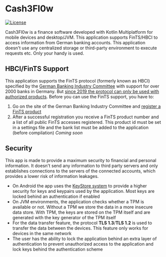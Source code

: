 # Cash3Fl0w  
[![License](https://img.shields.io/badge/License-Apache_2.0-blue.svg)](https://opensource.org/licenses/Apache-2.0)  
  
Cash3Fl0w is a finance software developed with Kotlin Multiplatform for mobile devices and desktop/JVM. This application supports FinTS/HBCI to access information from German banking accounts. This application doesn't use any centralized storage or third-party environment to execute requests etc. Only your handy is used.  
  
## HBCI/FinTS Support  
This application supports the FinTS protocol (formerly known as HBCI) specified by the [German Banking Industry Committee](https://die-dk.de/) with support for over 2000 banks in Germany. But [since 2019 the protocol can only be used with authorized products](https://www.hbci-zka.de/register/register_faq.htm). Before you can use the FinTS support, you have to:  
1. Go on the site of the German Banking Industry Committee and [register a FinTS product](https://www.hbci-zka.de/register/prod_register.htm)  
2. After a successful registration you receive a FinTS product number and a list of all public FinTS accesses registered. This product id must be set in a settings file and the bank list must be added to the application (before compilation) *Coming soon*

## Security
This app is made to provide a maximum security to financial and personal information. It doesn't send any
information to third party servers and only establishes connections to the servers of the connected accounts, which provides a lower risk of information leakages.
- On Android the app uses the [KeyStore system](https://developer.android.com/privacy-and-security/keystore) to provide a higher security for keys and keypairs used by the application. Most keys are locked behind an authentication if enabled
- On JVM environments, the application checks whether a TPM is available or not. Without a TPM we store the data in a more insecure data store. With TPM, the keys are stored on the TPM itself and are generated with the key generator of the TPM itself
- For the data transfer feature, the protocol **TLS 1.3**/**TLS 1.2** is used to transfer the data between the devices. This feature only works for devices in the same network
- The user has the ability to lock the application behind an extra layer of authentication to prevent unauthorized access to the application and lock keys behind the authentication scheme

